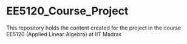 # EE5120_Course_Project
This repository holds the content created for the project in the course EE5120 (Applied Linear Algebra) at IIT Madras
